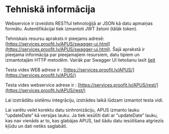 # Tehniskā informācija

Webservice ir izveidots RESTful tehnoloģijā ar JSON kā datu apmaiņas formātu. Autentifikācijai tiek izmantoti JWT žetoni (tālāk token).

Tehniskais resursu apraksts ir pieejams adresē: [https://services.proofit.lv/APUS/swagger-ui.html](https://services.proofit.lv/APUS/swagger-ui.html). Šajā aprakstā ir pieejama informācija par pieejamajiem resursiem, datu tipiem un izmantotajām HTTP metodēm.
Vairāk par Swagger UI lietošanu lasīt [šeit](./swagger-ui)

Testa vides WEB adrese ir : [https://services.proofit.lv/APUS/](https://services.proofit.lv/APUS/)

Testa vides webservice adrese ir : [https://services.proofit.lv/APUS/rest/](https://services.proofit.lv/APUS/rest/)

Lai izstrādātu sistēmu integrāciju, izstrādes laikā lūdzam izmantot testa vidi.

Lai varētu veikt korektu datu sinhronizāciju, APUS izmanto lauku “updateDate” kā versijas lauku. Ja tiek iesūtīti dati ar “updateDate” lauku, kas nav vienāds ar to, kas glabājas APUS, tad šādu datu iesūtīšana atgriezīs kļūdu un dati netiks saglabāti.
